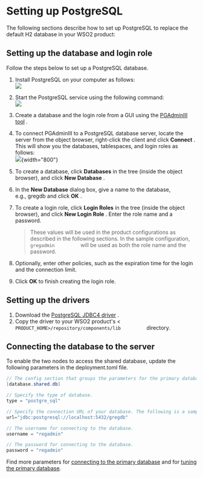 # Setting up PostgreSQL

The following sections describe how to set up PostgreSQL to replace the
default H2 database in your WSO2 product:

## Setting up the database and login role

Follow the steps below to set up a PostgreSQL database.

1.  Install PostgreSQL on your computer as follows:  
    ![](attachments/53125515/53287605.png)
2.  Start the PostgreSQL service using the following command:  
    ![](attachments/53125515/53287604.png)
3.  Create a database and the login role from a GUI using the
    [PGAdminIII tool](http://www.pgadmin.org/download/) .
4.  To connect PGAdminIII to a PostgreSQL database server, locate the
    server from the object browser, right-click the client and click
    **Connect** . This will show you the databases, tablespaces, and
    login roles as follows:  
    ![](attachments/53125515/53287590.png){width="800"}
5.  To create a database, click **Databases** in the tree (inside the
    object browser), and click **New Database** .
6.  In the **New Database** dialog box, give a name to the database,
    e.g., gregdb and click **OK** .
7.  To create a login role, click **Login Roles** in the tree (inside
    the object browser), and click **New Login Role** . Enter the role
    name and a password.

    > These values will be used in the product configurations as described
        in the following sections. In the sample configuration,
        `           gregadmin          ` will be used as both the role name
        and the password.
    

8.  Optionally, enter other policies, such as the expiration time for
    the login and the connection limit.
9.  Click **OK** to finish creating the login role.

## Setting up the drivers

1.  Download the [PostgreSQL JDBC4
    driver](http://jdbc.postgresql.org/download.html) .
2.  Copy the driver to your WSO2 product's \<
    `           PRODUCT_HOME>/repository/components/lib          `
    directory.    

## Connecting the database to the server

To enable the two nodes to access the shared database, update the following parameters in the deployment.toml file.

``` Java
// The config section that groups the parameters for the primary database that will be shared by both product nodes in the cluster.
[database.shared.db]

// Specify the type of database.
type = "postgre_sql"

// Specify the connection URL of your database. The following is a sample PostgreSQL connection URL.
url="jdbc:postgresql://localhost:5432/gregdb"

// The username for connecting to the database.
username = "regadmin"

// The password for connecting to the database.
password = "regadmin"

```

Find more parameters for [connecting to the primary database](../../../references/ei_config_catalog/#connecting-to-the-primary-data-store) and for 
[tuning the primary database](../../../references/ei_config_catalog/#tuning-the-primary-data-store-connection).